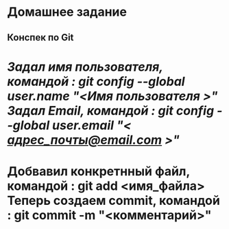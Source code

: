 # Домашнее задание

## Конспек по Git

*Задал имя пользователя, командой : git config --global user.name "<Имя пользователя >"*
*Задал Email, командой : git config --global user.email "< адрес_почты@email.com >"*
====================================================================================
**Добвавил конкретнный файл, командой : git add <имя_файла>** 
**Теперь создаем commit, командой : git commit -m "<комментарий>"**
====================================================================================



